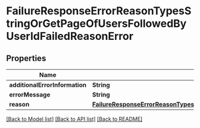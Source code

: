 # FailureResponseErrorReasonTypesStringOrGetPageOfUsersFollowedByUserIdFailedReasonError

## Properties
Name | Type | Description | Notes
------------ | ------------- | ------------- | -------------
**additionalErrorInformation** | **String** |  | [optional] 
**errorMessage** | **String** |  | [optional] 
**reason** | [**FailureResponseErrorReasonTypesStringOrGetPageOfUsersFollowedByUserIdFailedReasonErrorReason**](FailureResponseErrorReasonTypesStringOrGetPageOfUsersFollowedByUserIdFailedReasonErrorReason.md) |  | 

[[Back to Model list]](../README.md#documentation-for-models) [[Back to API list]](../README.md#documentation-for-api-endpoints) [[Back to README]](../README.md)


